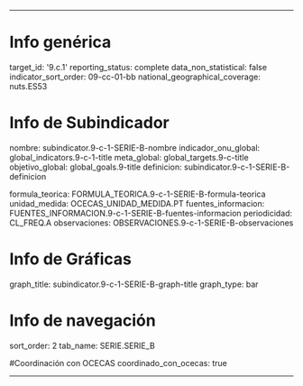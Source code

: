 ---

# Info genérica
target_id: '9.c.1'
reporting_status: complete
data_non_statistical: false
indicator_sort_order: 09-cc-01-bb
national_geographical_coverage: nuts.ES53

# Info de Subindicador
nombre: subindicator.9-c-1-SERIE-B-nombre
indicador_onu_global: global_indicators.9-c-1-title
meta_global: global_targets.9-c-title
objetivo_global: global_goals.9-title
definicion: subindicator.9-c-1-SERIE-B-definicion

formula_teorica: FORMULA_TEORICA.9-c-1-SERIE-B-formula-teorica
unidad_medida: OCECAS_UNIDAD_MEDIDA.PT
fuentes_informacion: FUENTES_INFORMACION.9-c-1-SERIE-B-fuentes-informacion
periodicidad: CL_FREQ.A
observaciones: OBSERVACIONES.9-c-1-SERIE-B-observaciones

# Info de Gráficas
graph_title: subindicator.9-c-1-SERIE-B-graph-title
graph_type: bar

# Info de navegación
sort_order: 2
tab_name: SERIE.SERIE_B

#Coordinación con OCECAS
coordinado_con_ocecas: true

---